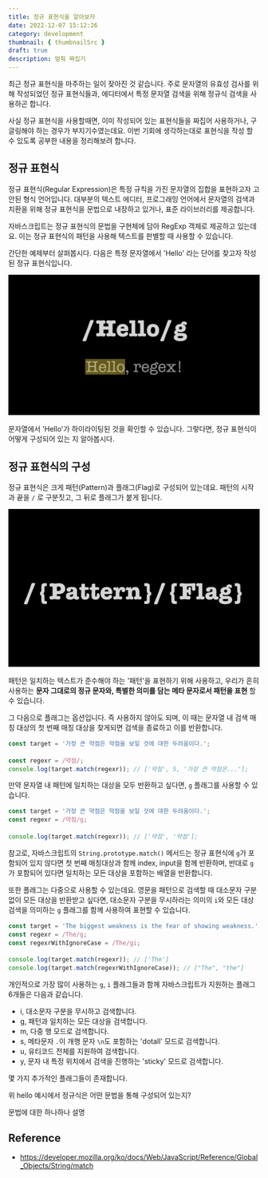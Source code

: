 ```yaml
---
title: 정규 표현식을 알아보자
date: 2022-12-07 15:12:26
category: development
thumbnail: { thumbnailSrc }
draft: true
description: 멈춰 짜집기
---
```


최근 정규 표현식을 마주하는 일이 잦아진 것 같습니다. 주로 문자열의 유효성 검사를
위해 작성되었던 정규 표현식들과, 에디터에서 특정 문자열 검색을 위해 정규식 검색을
사용하곤 합니다.

사실 정규 표현식을 사용할때면, 이미 작성되어 있는 표현식들을 짜집어 사용하거나,
구글링해야 하는 경우가 부지기수였는데요. 이번 기회에 생각하는대로 표현식을 작성
할 수 있도록 공부한 내용을 정리해보려 합니다.

## 정규 표현식

정규 표현식(Regular Expression)은 특정 규칙을 가진 문자열의 집합을 표현하고자
고안된 형식 언어입니다. 대부분의 텍스트 에디터, 프로그래밍 언어에서 문자열의 검색과
치환을 위해 정규 표현식을 문법으로 내장하고 있거나, 표준 라이브러리를 제공합니다.

자바스크립트는 정규 표현식의 문법을 구현체에 담아 RegExp 객체로 제공하고 있는데요.
이는 정규 표현식의 패턴을 사용해 텍스트를 판별할 때 사용할 수 있습니다.

간단한 예제부터 살펴봅시다. 다음은 특정 문자열에서 'Hello' 라는 단어를 찾고자
작성된 정규 표현식입니다.

![Introduction regular expression example](./images/regular-expression/intro-regex-example.png)

문자열에서 'Hello'가 하이라이팅된 것을 확인할 수 있습니다. 그렇다면, 정규 표현식이
어떻게 구성되어 있는 지 알아봅시다.

## 정규 표현식의 구성

정규 표현식은 크게 패턴(Pattern)과 플래그(Flag)로 구성되어 있는데요. 패턴의 시작과
끝을 `/` 로 구분짓고, 그 뒤로 플래그가 붙게 됩니다.

![Regular expression composition](./images/regular-expression/regex-composition.png)

패턴은 일치하는 텍스트가 준수해야 하는 '패턴'을 표현하기 위해 사용하고, 우리가 흔히
사용하는 **문자 그대로의 정규 문자와, 특별한 의미를 담는 메타 문자로서 패턴을 표현**
할 수 있습니다.

그 다음으로 플래그는 옵션입니다. 즉 사용하지 않아도 되며, 이 때는 문자열 내 검색
매칭 대상의 첫 번째 매칭 대상을 찾게되면 검색을 종료하고 이를 반환합니다.

```javascript
const target = '가장 큰 약점은 약점을 보일 것에 대한 두려움이다.';

const regexr = /약점/;
console.log(target.match(regexr)); // ['약점', 5, '가장 큰 약점은...'];
```

만약 문자열 내 패턴에 일치하는 대상을 모두 반환하고 싶다면, `g` 플래그를 사용할 수
있습니다.

```javascript
const target = '가장 큰 약점은 약점을 보일 것에 대한 두려움이다.';
const regexr = /약점/g;

console.log(target.match(regexr)); // ['약점', '약점'];
```

참고로, 자바스크립트의 `String.prototype.match()` 메서드는 정규 표현식에
`g`가 포함되어 있지 않다면 첫 번째 매칭대상과 함께 index, input을 함께 반환하며,
반대로 `g`가 포함되어 있다면 일치하는 모든 대상을 포함하는 배열을 반환합니다.

또한 플래그는 다중으로 사용할 수 있는데요. 영문을 패턴으로 검색할 때 대소문자 구분없이
모든 대상을 반환받고 싶다면, 대소문자 구분을 무시하라는 의미의 `i`와 모든 대상 검색을
의미하는 `g` 플래그를 함께 사용하여 표현할 수 있습니다.

```javascript
const target = 'The biggest weakness is the fear of showing weakness.';
const regexr = /The/g;
const regexrWithIgnoreCase = /The/gi;

console.log(target.match(regexr)); // ['The']
console.log(target.match(regexrWithIgnoreCase)); // ["The", "the"]
```

개인적으로 가장 많이 사용하는 `g`, `i` 플래그들과 함께 자바스크립트가 지원하는
플래그 6개들은 다음과 같습니다.

- i, 대소문자 구분을 무시하고 검색합니다.
- g, 패턴과 일치하는 모든 대상을 검색합니다.
- m, 다중 행 모드로 검색합니다.
- s, 메타문자 `.`이 개행 문자 `\n`도 포함하는 'dotall' 모드로 검색합니다.
- u, 유티코드 전체를 지원하여 검색합니다.
- y, 문자 내 특정 위치에서 검색을 진행하는 'sticky' 모드로 검색합니다.

몇 가지 추가적인 플래그들이 존재합니다.

위 hello 예시에서 정규식은 어떤 문법을 통해 구성되어 있는지?

문법에 대한 하나하나 설명

## Reference

- https://developer.mozilla.org/ko/docs/Web/JavaScript/Reference/Global_Objects/String/match
